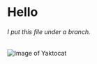 # Hello
###### I put this file under a branch.

![Image of Yaktocat](https://octodex.github.com/images/yaktocat.png)
